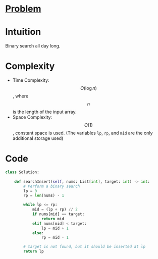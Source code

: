 # [Problem](https://leetcode.com/problems/search-insert-position/description/)

# Intuition
Binary search all day long.

# Complexity
- Time Complexity: $$O(\log{n})$$, where $$n$$ is the length of the input array.
- Space Complexity: $$O(1)$$, constant space is used. (The variables `lp`, `rp`, and `mid` are the only additional storage used)

# Code
```python
class Solution:
    
    def searchInsert(self, nums: List[int], target: int) -> int:
        # Perform a binary search
        lp = 0
        rp = len(nums) - 1

        while lp <= rp:
            mid = (lp + rp) // 2
            if nums[mid] == target: 
                return mid
            elif nums[mid] < target:
                lp = mid + 1
            else:
                rp = mid - 1

        # target is not found, but it should be inserted at lp
        return lp
```